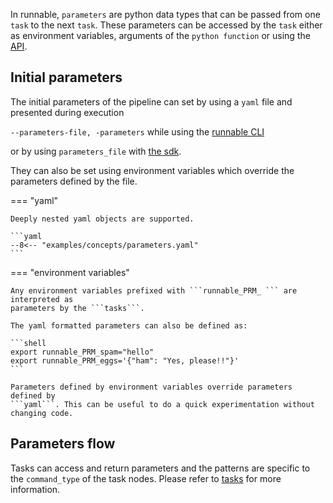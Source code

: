In runnable, ```parameters``` are python data types that can be passed from one ```task```
to the next ```task```. These parameters can be accessed by the ```task``` either as
environment variables, arguments of the ```python function``` or using the
[API](../interactions.md).

## Initial parameters

The initial parameters of the pipeline can set by using a ```yaml``` file and presented
during execution

```--parameters-file, -parameters``` while using the [runnable CLI](../usage.md/#usage)

or by using ```parameters_file``` with [the sdk](..//sdk.md/#runnable.Pipeline.execute).

They can also be set using environment variables which override the parameters defined by the file.

=== "yaml"

    Deeply nested yaml objects are supported.

    ```yaml
    --8<-- "examples/concepts/parameters.yaml"
    ```


=== "environment variables"

    Any environment variables prefixed with ```runnable_PRM_ ``` are interpreted as
    parameters by the ```tasks```.

    The yaml formatted parameters can also be defined as:

    ```shell
    export runnable_PRM_spam="hello"
    export runnable_PRM_eggs='{"ham": "Yes, please!!"}'
    ```

    Parameters defined by environment variables override parameters defined by
    ```yaml```. This can be useful to do a quick experimentation without changing code.


## Parameters flow

Tasks can access and return parameters and the patterns are specific to the
```command_type``` of the task nodes. Please refer to [tasks](../concepts/task.md)
for more information.
